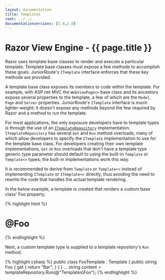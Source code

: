 ```yaml
---
layout: documentation
title: Templates
root: ../../
documentationversions: [1.0,2.0]
---
```

Razor View Engine - {{ page.title }}
=
Razor uses template base classes to render and execute a particular template. Template base classes must expose a few methods to accomplish these goals. JuniorRoute's ```ITemplate``` interface enforces that these key methods are provided.

A template base class exposes its members to code within the template. For example, with ASP.net MVC the ```WebViewPage<>``` base class and its ancestors expose several properties to the template, a few of which are the ```Model```, ```Page``` and ```Server``` properties. JuniorRoute's ```ITemplate``` interface is much lighter-weight; it doesn't expose any methods beyond the few required by Razor and a method to run the template.

For most applications, the only exposure developers have to template types is through the use of an [```ITemplateRepository```](template_repositories.html) implementation. ```ITemplateRepository``` has several ```Get``` and ```Run``` method overloads, many of which allow developers to specify the ```ITemplate``` implementation to use for the template base class. For developers creating their own template implementations, ```Get``` or ```Run``` overloads that don't have a template type generic type parameter should default to using the built-in ```Template``` or ```Template<>``` types; the built-in implementations work this way.

It is recommended to derive from ```Template``` or ```Template<>``` instead of implementing ```ITemplate``` or ```ITemplate<>``` directly, thus avoiding the need to rewrite the code that handles the actual template rendering.

In the below example, a template is created that renders a custom base class' Foo property.

{% highlight html %}
<!DOCTYPE html>
<html>
<head>
  <title></title>
</head>
<body>
  <h1>@Foo</h1>
</body>
</html>
{% endhighlight %}

Next, a custom template type is supplied to a template repository's ```Run``` method.

{% highlight csharp %}
public class FooTemplate : Template
{
  public string Foo
  {
    get
    {
      return "Bar";
    }
  }
}
...
string content = templateRepository.Run<FooTemplate>(@"Templates\Foo");
{% endhighlight %}